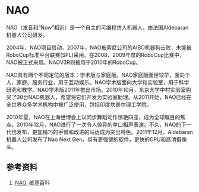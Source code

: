 # NAO
NAO（发音和“Now”相近）是一个自主的可编程仿人机器人，由法国Aldebaran机器人公司研发。

2004年，NAO项目启动。2007年，NAO被索尼公司的AIBO机器狗击败，未能被RoboCup标准平台联赛(SPL)采用。在2008、2009年度的RoboCup比赛中，NAO被正式采用。NAOV3R则被用于2010年的RoboCup。

NAO具有两个不同定位的版本：学术版与家庭版。NAO家庭版面世较早，面向个人、家庭、服务行业，用于互动娱乐。NAO学术版面向大学和实验室，用于科学研究和教学。NAO学术版2011年推出市场。2010年10月，东京大学中村实验室购买了30台NAO机器人，希望将它们开发为实验室助理。从2011开始，NAO已经在全世界众多学术机构中被广泛使用，包括印度坎普尔理工学院。

2010年夏，NAO在上海世博会上以同步舞蹈动作惊艳四座，成为全球瞩目的焦点。2010年12月，NAO进行了一次令人惊异的单口相声表演。不久，NAO的下一代也发布，更加精巧的手臂和改进的马达成为突出特色。2011年12月，Aldebaran机器人公司发布了Nao Next Gen，具有更强健的软件，更快的CPU和高清摄像头。

## 参考资料
1. [NAO](https://zh.wikipedia.org/zh-hans/NAO), 维基百科
